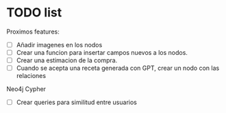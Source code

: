 # TODO list
Proximos features:

- [ ] Añadir imagenes en los nodos
- [ ] Crear una funcion para insertar campos nuevos a los nodos.
- [ ] Crear una estimacion de la compra. 
- [ ] Cuando se acepta una receta generada con GPT, crear un nodo con las relaciones

Neo4j Cypher
- [ ] Crear queries para similitud entre usuarios
